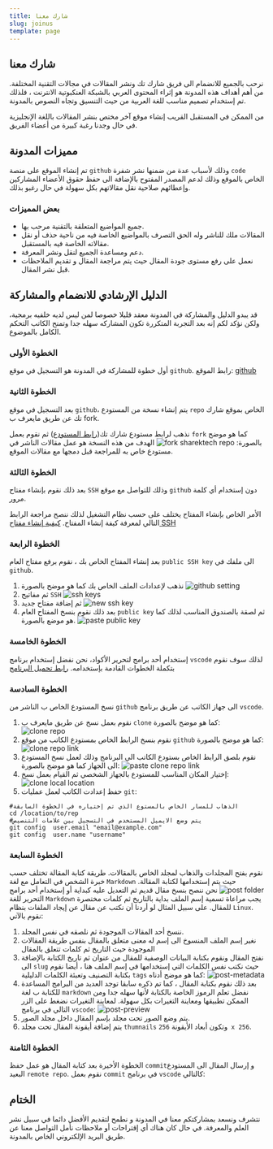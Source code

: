 ```yaml
---
title: شارك معنا 
slug: joinus
template: page
---
```


## شارك معنا
نرحب بالجميع للانضمام الى فريق شارك تك ونشر المقالات في مجالات التقنية المختلفة. من أهم أهداف هذه المدونة هو إثراء المحتوى العربي بالشبكة العنكبوتية الانترنت ، فلذلك تم إستخدام تصميم مناسب للغة العربية  من حيث التنسيق وتجاه النصوص بالمدونة. 

من الممكن في المستقبل القريب إنشاء موقع آخر مختص بنشر المقالات باللغة الإنجليزية في حال وجدنا رغبة كبيرة من أعضاء الفريق.

## مميزات المدونة
تم إنشاء الموقع على منصة `github` وذلك لأسباب عدة من ضمنها نشر شفرة `code` الخاص بالموقع وذلك لدعم المصدر المفتوح بالإضافة الى حفظ حقوق الأعضاء المشاركين وإعطائهم صلاحية نقل مقالاتهم بكل سهولة في حال رغبو بذلك.

### بعض المميزات
- جميع المواضيع المتعلقة بالتقنية مرحب بها.
- المقالات ملك للناشر وله الحق التصرف بالمواضيع الخاصة فيه من ناحية حذف أو نقل مقالاته الخاصة فيه بالمستقبل.
-  دعم ومساعدة الجميع لنقل ونشر المعرفة.
- نعمل على رفع مستوى جودة المقال حيث يتم مراجعة المقال و تقديم الملاحظات قبل نشر المقال.

## الدليل الإرشادي للانضمام والمشاركة
قد يبدو الدليل والمشاركة في المدونة معقد قليلا خصوصا لمن ليس لديه خلفيه برمجية، ولكن نؤكد لكم إنه بعد التجربة المتكررة تكون المشاركه سهله جدا وتمنح الكاتب التحكم الكامل بالموضوع.

### الخطوة الأولى
أول خطوة للمشاركة في المدونة هو التسجيل في موقع `github`.
رابط الموقع: [github](https://github.com/)

### الخطوة الثانية 
بعد التسجيل في موقع `github`، يتم إنشاء نسخة من المستودع `repo`
 الخاص بموقع شارك تك عن طريق مايعرف ب fork.

نذهب لرابط مستودع شارك تك([رابط المستودع](https://github.com/sharektech/sharektech.com)) ثم نقوم بعمل `fork` كما هو موضح بالصورة:
![fork sharektech repo](../images/joinus/sharektech-github-link.png "fork sharektech repo")
 الهدف من هذه النسخة هو عمل مقالات الناشر في مستودع خاص به للمراجعة قبل دمجها مع مقالات الموقع.

### الخطوة الثالثة
بعد ذلك نقوم بإنشاء مفتاح `SSH` وذلك للتواصل مع موقع `github` دون إستخدام أي كلمة مرور.

الأمر الخاص بإنشاء المفتاح يختلف على حسب نظام التشغيل لذلك ننصح مراجعة الرابط التالي لمعرفة كيفة إنشاء المفتاح.
[كيفية إنشاء مفتاح SSH](https://docs.github.com/en/authentication/connecting-to-github-with-ssh/generating-a-new-ssh-key-and-adding-it-to-the-ssh-agent)

### الخطوة الرابعة  
بعد إنشاء المفتاح الخاص بك ، نقوم برفع مفتاح العام `public SSH key`  الى ملفك في `github`.
1. نذهب لإعدادات الملف الخاص بك كما هو موضح بالصورة
![github setting](../images/joinus/github-setting.png "github setting")
2. ثم مفاتيح `SSH`
![ssh keys](../images/joinus/github-ssh-key.png "ssh keys")
3. ثم إضافة مفتاح جديد
![new ssh key](../images/joinus/new-ssh-key.png "new ssh key")
4. بعد ذلك نقوم بنسخ المفتاح العام `public key` ثم لصقة بالصندوق المناسب لذلك كما هو موضع بالصورة.
![paste public key](../images/joinus/paste-public-key.png "paste public key")

### الخطوة الخامسة
إستخدام أحد برامج لتحرير الأكواد، نحن نفضل إستخدام برنامج `vscode` لذلك سوف نقوم بتكملة الخطوات القادمة بإستخدامه.
[رابط تحميل البرنامج](https://code.visualstudio.com/download)

### الخطوة السادسة
نسخ المستودع الخاص ب الناشر من `github` الى جهاز الكاتب عن طريق برنامج `vscode`.

1. نقوم بعمل نسخ عن طريق مايعرف ب `clone` كما هو موضح بالصورة:
![clone repo](../images/joinus/clone-repo.png "clone rep")
2. نقوم بنسخ الرابط الخاص بمستودع الكاتب من موقع `github` كما هو موضح بالصورة:
![clone repo link](../images/joinus/clone-repo-link.png "clone rep link")
3. نقوم بلصق الرابط الخاص بستودع الكاتب الى البرنامج وذلك لعمل نسخ المستودع الى الجهاز كما هو موضح بالصورة:
![paste clone repo link](../images/joinus/paste-clone-rep-link.png "paste clone rep link")
4. إختيار المكان المناسب للمستودع بالجهاز الشخصي ثم القيام بعمل نسخ:
![clone local location](../images/joinus/clone-local-location.png "clone local location")
5.  حفظ إعدادت الكاتب لعمل عمليات `git`:
```
#الذهاب للمسار الخاص بالمستوع الذي تم إختياره في الخطوة السابقة
cd /location/to/rep
#يتم وضع الايميل المستخدم في التسجيل بين علامات التنصيص
git config  user.email "email@example.com"
git config  user.name "username"
```
### الخطوة السابعة
نقوم بفتح المجلدات والذهاب لمجلد الخاص بالمقالات. طريقة كتابة المقالة تختلف حسب خبرة الشخص في التعامل مع لغة `Markdown`  حيث يتم إستخدامها لكتابة المقالة.
![post folder](../images/joinus/post-folder.png "post folder")
نحن ننصح بنسخ مقال قديم ثم التعديل عليه كبداية أو إستخدام أحد برامج التحرير للغة `Markdown` 
يجب مراعاة تسمية إسم الملف بداية بالتاريخ ثم كلمات مختصرة للمقال. على سبيل المثال لو أردنا أن نكتب عن مقال عن إيجاد الملفات بنظام `Linux`. نقوم بالآتي:
1. ننسخ أحد المقالات الموجودة ثم نلصقه في نفس المجلد.
2. نغير إسم الملف المنسوخ الى إسم له معنى متعلق بالمقال بنفس طريقة المقالات الموجودة حيث التاريخ ثم كلمات تتعلق بالمقال
3. نفتح المقال ونقوم بكتابة البيانات الوصفية للمقال من عنوان ثم تاريخ الكتابة بالإضافة الى `slug` حيث نكتب نفس الكلمات التي إستخدامها في إسم الملف هنا ، أيضا نقوم بكتابة التصنيف وتعبئة الكلمات الدليلية `tags` كما هو موضح أدناه:
![post-metadata](../images/joinus/post-metadata.png "post-metadata")
4. بعد ذلك نقوم بكتابة المقال ، كما تم ذكره سابقا توجد العديد من البرامج المساعدة للكتابة ب لغة `markdown` نفضل تعلم الرموز الخاصة بالكتابة لأنها سهله جدا ومن الممكن تطبيقها ومعاينة التغيرات بكل سهولة. لمعاينة التغيرات نضغط على الزر التالي في برنامج `vscode`:
![post-preview](../images/joinus/post-preview.png "post-preview")
5. يتم وضع الصور تحت مجلد بإسم المقال داخل مجلد الصور.
6. يتم إضافة أيقونة المقال تحت مجلد `thumnails` وتكون أبعاد الأيقونة `256 x 256`.
### الخطوة الثامنة
الخطوة الأخيرة بعد كتابة المقال هو عمل حفظ `commit`و إرسال المقال الى المستودع البعيد `remote repo`. نقوم بعمل `commit` في برنامج `vscode` كالتالي:


## الختام
نتشرف ونسعد بمشاركتكم معنا في المدونة و نطمح لتقديم الأفضل دائما في سبيل نشر العلم والمعرفة. في حال كان هناك أي إقتراحات أو ملاحظات نأمل التواصل معنا عن طريق البريد الإلكتروني الخاص بالمدونة.


